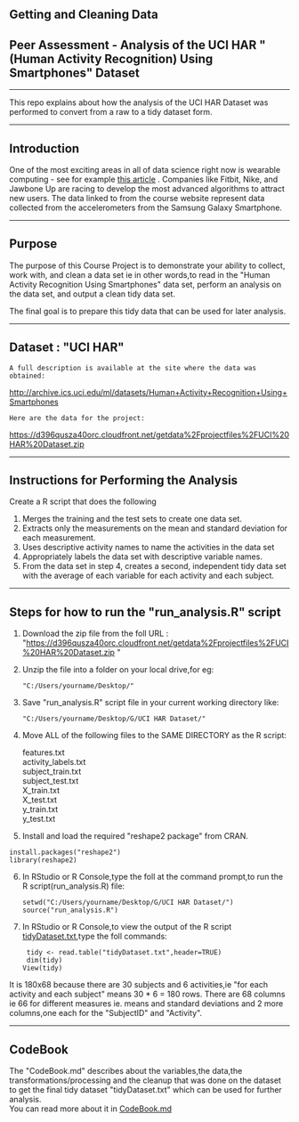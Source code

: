 ## Getting and Cleaning Data   
 
## Peer Assessment - Analysis of the UCI HAR "(Human Activity Recognition) Using Smartphones" Dataset
----------------------------------------------------------------------------------------------

   This repo explains about how the analysis of the UCI HAR Dataset was performed to convert from a raw to a tidy dataset form.  


---------------- 
Introduction
----------------

One of the most exciting areas in all of data science right now is wearable computing - see for example [this article](http://www.insideactivitytracking.com/data-science-activity-tracking-and-the-battle-for-the-worlds-top-sports-brand/) . Companies like Fitbit, Nike, and Jawbone Up are racing to develop the most advanced algorithms to attract new users. The data linked to from the course website represent data collected from the accelerometers from the Samsung Galaxy Smartphone. 


---------------
Purpose
---------------

The purpose of this Course Project is to demonstrate your ability to collect, work with, and clean a data set ie in other words,to read in the "Human Activity Recognition Using Smartphones" data set, perform an analysis on the data set, and output a clean tidy data set.

The final goal is to prepare this tidy data that can be used for later analysis.


------------------------
Dataset : "UCI HAR"
------------------------

  	A full description is available at the site where the data was obtained: 

http://archive.ics.uci.edu/ml/datasets/Human+Activity+Recognition+Using+Smartphones 

	Here are the data for the project: 

https://d396qusza40orc.cloudfront.net/getdata%2Fprojectfiles%2FUCI%20HAR%20Dataset.zip 


----------------------------------------
Instructions for Performing the Analysis
----------------------------------------

Create a R script that does the following

1. Merges the training and the test sets to create one data set.
2. Extracts only the measurements on the mean and standard deviation for each measurement.
3. Uses descriptive activity names to name the activities in the data set
4. Appropriately labels the data set with descriptive variable names.
5. From the data set in step 4, creates a second, independent tidy data set with the average of each variable for each activity and each subject.


-----------------------------------------------
Steps for how to run the "run_analysis.R" script
-----------------------------------------------
  

1. Download the zip file from the foll URL : "https://d396qusza40orc.cloudfront.net/getdata%2Fprojectfiles%2FUCI%20HAR%20Dataset.zip "

2. Unzip the file into a folder on your local drive,for eg: 

   ` "C:/Users/yourname/Desktop/" `


3. Save "run_analysis.R" script file in your current working directory like:

   ` "C:/Users/yourname/Desktop/G/UCI HAR Dataset/" `

4. Move ALL of the following files to the SAME DIRECTORY as the R script:

	features.txt  
	activity_labels.txt  
	subject_train.txt  
	subject_test.txt  
	X_train.txt  
	X_test.txt  
	y_train.txt  
	y_test.txt  

5.  Install and load the required  "reshape2 package" from CRAN.
      
   `install.packages("reshape2")`  
   `library(reshape2)`
    

6.  In RStudio or R Console,type the foll at the command prompt,to run the R script(run_analysis.R) file: 

       `setwd("C:/Users/yourname/Desktop/G/UCI HAR Dataset/")`    
       `source("run_analysis.R")`

7.  In RStudio or R Console,to view the output of the R script [tidyDataset.txt](https://github.com/spadamati/GetCleanData/blob/master/tidyDataset.txt),type the foll commands:

      ` tidy <- read.table("tidyDataset.txt",header=TRUE)`   
      ` dim(tidy)`  
       `View(tidy)`

 It is 180x68 because there are 30 subjects and 6 activities,ie "for each activity and each subject" means 30 * 6 = 180 rows.
There are 68 columns ie 66  for different measures ie. means and standard deviations and  2 more columns,one each for the "SubjectID" and "Activity".


-----------------
CodeBook
-----------------

 The "CodeBook.md" describes about the variables,the data,the transformations/processing and the cleanup that was done on the dataset to get the final tidy dataset "tidyDataset.txt" which can be used for further analysis.  
 You can read more about it in [CodeBook.md](https://github.com/spadamati/GetCleanData/blob/master/CodeBook.md)


